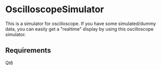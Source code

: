 # OscilloscopeSimulator
This is a simulator for oscilloscope. If you have some simulated/dummy data, you can easily get a "realtime" display by using this oscilloscope simulator.

## Requirements
Qt6
